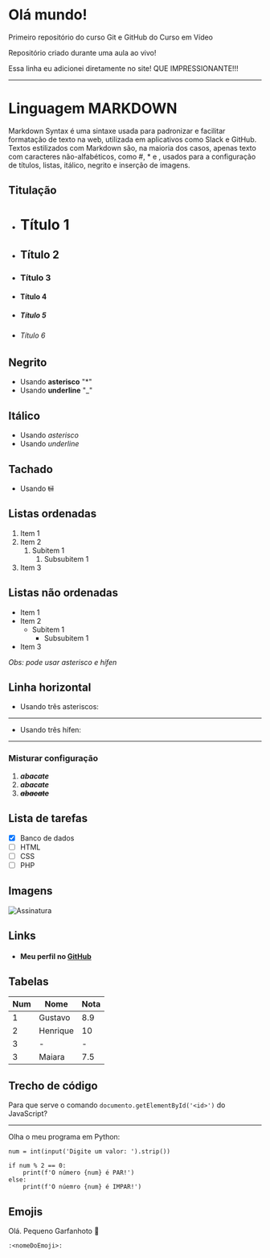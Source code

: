 # Olá mundo!
 Primeiro repositório do curso Git e GitHub do Curso em Vídeo
 
Repositório criado durante uma aula ao vivo!

Essa linha eu adicionei diretamente no site! QUE IMPRESSIONANTE!!!

---

# Linguagem MARKDOWN
Markdown Syntax é uma sintaxe usada para padronizar e facilitar formatação de texto na web, utilizada em aplicativos como Slack e GitHub. Textos estilizados com Markdown são, na maioria dos casos, apenas texto com caracteres não-alfabéticos, como #, \* e ![](), usados para a configuração de títulos, listas, itálico, negrito e inserção de imagens.

## Titulação

* # Título 1
* ## Título 2
* ### Título 3
* #### Título 4
* ##### Título 5
* ###### Título 6

## Negrito

* Usando **asterisco** "*"
* Usando __underline__ "_"

## Itálico

* Usando *asterisco*
* Usando _underline_

## Tachado

* Usando ~~til~~

## Listas ordenadas

1. Item 1
2. Item 2
   1. Subitem 1
      1. Subsubitem 1
3. Item 3

## Listas não ordenadas

* Item 1
* Item 2
   * Subitem 1
      * Subsubitem 1
* Item 3

*Obs: pode usar asterisco e hífen*

## Linha horizontal

* Usando três asteriscos:
 ***

* Usando três hífen:
---
  
### Misturar configuração

1. **_abacate_**
2. __*abacate*__
3. **_~~abacate~~_**

## Lista de tarefas

- [x] Banco de dados
- [ ] HTML
- [ ] CSS
- [ ] PHP

## Imagens

![Assinatura](https://user-images.githubusercontent.com/96785101/179827835-a254c481-8ebc-4cfe-9edb-8f0785012b26.png)

## Links 

- #### Meu perfil no [GitHub](github.com/henrique-sc)

## Tabelas

 Num | Nome     | Nota
 --- | ---      | --- 
 1   | Gustavo  | 8.9
 2   | Henrique | 10
 3   |  -       | -
 3   | Maiara   | 7.5
 
 ## Trecho de código
 
 Para que serve o comando `documento.getElementById('<id>')` do JavaScript?
 
 ---
 
 Olha o meu programa em Python:
 ```
 num = int(input('Digite um valor: ').strip())
 
 if num % 2 == 0:
     print(f'O número {num} é PAR!')
 else:
     print(f'O núemro {num} é IMPAR!')   
 ```

## Emojis

Olá. Pequeno Garfanhoto :vulcan_salute:

`:<nomeDoEmoji>:`
